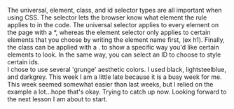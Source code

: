 The  universal, element, class, and id selector types are all important when using CSS. The selector lets the browser know what element the rule applies to in the code.  The universal selector applies to every element on the page with a *, whereas the element selector only applies to certain elements that you choose by writing the element name first, (ex h1).  Finally, the class can be applied with a . to show a specific way you'd like certain elements to look.  In the same way, you can select an ID to choose to style certain ids.  
I chose to use several 'grunge' aesthetic colors.  I used black, lightsteelblue, and darkgrey.
This week I am a little late because it is a busy week for me.  This week seemed somewhat easier than last weeks, but I relied on the example a lot...hope that's okay.  Trying to catch up now.  Looking forward to the next lesson I am about to start. 
